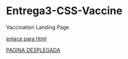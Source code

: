 # Entrega3-CSS-Vaccine
Vaccination Landing Page

<a href="index.html">enlace para html<a>
  
  <a href="https://lfer1111.github.io/Entrega3-CSS-Vaccine.github.io/" target="_blank">PAGINA DESPLEGADA<a>
